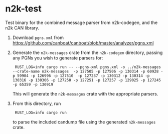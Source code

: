 # n2k-test

Test binary for the combined message parser from n2k-codegen, and the n2k CAN library.

1) Download `pgns.xml` from https://github.com/canboat/canboat/blob/master/analyzer/pgns.xml
1) Generate the `n2k-messages` crate from the `n2k-codegen` directory, passing any PGNs you wish to generate parsers for:

        RUST_LOG=info cargo run -- --pgns-xml pgns.xml -o ../n2k-messages --crate-name n2k-messages  -p 127505 -p 127506 -p 130314 -p 60928 -p 59904 -p 126996 -p 127510  -p 127237 -p 130312 -p 130314 -p 130316 -p 130306 -p 127250 -p 127251 -p 127257 -p 129025 -p 127245 -p 65359 -p 130919

    This will generate the `n2k-messages` crate with the appropriate parsers.

3. From this directory, run
        
        RUST_LOG=info cargo run

    to parse the included candump file using the generated `n2k-messages` crate.